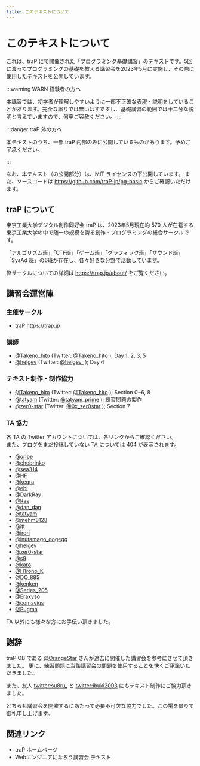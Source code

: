 ```yaml
---
title: このテキストについて
---
```


# このテキストについて

これは、traP にて開催された「プログラミング基礎講習」のテキストです。5回に渡ってプログラミングの基礎を教える講習会を2023年5月に実施し、その際に使用したテキストを公開しています。

:::warning WARN 経験者の方へ

本講習では、初学者が理解しやすいように一部不正確な表現・説明をしていることがあります。完全な誤りでは無いはずですし、基礎講習の範囲では十二分な説明と考えていますので、何卒ご容赦ください。
:::

:::danger traP 外の方へ

本テキストのうち、一部 traP 内部のみに公開しているものがあります。予めご了承ください。

:::

なお、本テキスト（の公開部分）は、MIT ライセンスの下公開しています。
また、ソースコードは https://github.com/traP-jp/pg-basic からご確認いただけます。

## traP について

東京工業大学デジタル創作同好会 traP は、2023年5月現在約 570 人が在籍する東京工業大学の中で随一の規模を誇る創作・プログラミングの総合サークルです。

「アルゴリズム班」「CTF班」「ゲーム班」「グラフィック班」「サウンド班」「SysAd 班」の6班が存在し、各々好きな分野で活動しています。

弊サークルについての詳細は https://trap.jp/about/ をご覧ください。

## 講習会運営陣

### 主催サークル

- traP https://trap.jp

### 講師

- [@Takeno_hito](https://trap.jp/author/Takeno_hito) (Twitter: [@Takeno_hito](https://twitter.com/Takeno_hito) ); Day 1, 2, 3, 5
- [@helgev](https://trap.jp/author/helgev) (Twitter: [@helgev_](https://twitter.com/helgev_) ); Day 4

### テキスト制作・制作協力

- [@Takeno_hito](https://trap.jp/author/Takeno_hito) (Twitter: [@Takeno_hito](https://twitter.com/Takeno_hito) ); Section 0~6, 8
- [@tatyam](https://trap.jp/author/tatyam) (Twitter: [@tatyam_prime](https://twitter.com/tatyam_prime) ); 練習問題の製作
- [@zer0-star](https://trap.jp/author/zer0-star) (Twitter: [@0x_zer0star](https://twitter.com/0x_zer0star) ); Section 7

### TA 協力

各 TA の Twitter アカウントについては、各リンクからご確認ください。  
また、ブログをまだ投稿していない TA については 404 が表示されます。

- [@oribe](https://trap.jp/author/@oribe)
- [@chebrinko](https://trap.jp/author/@chebrinko)
- [@sea314](https://trap.jp/author/@sea314)
- [@HF](https://trap.jp/author/@HF)
- [@kegra](https://trap.jp/author/@kegra)
- [@ebi](https://trap.jp/author/@ebi)
- [@DarkRay](https://trap.jp/author/@DarkRay)
- [@Ras](https://trap.jp/author/@Ras)
- [@dan_dan](https://trap.jp/author/@dan_dan)
- [@tatyam](https://trap.jp/author/@tatyam)
- [@mehm8128](https://trap.jp/author/@mehm8128)
- [@itt](https://trap.jp/author/@itt)
- [@irori](https://trap.jp/author/@irori)
- [@inutamago_dogegg](https://trap.jp/author/@inutamago_dogegg)
- [@helgev](https://trap.jp/author/@helgev)
- [@zer0-star](https://trap.jp/author/@zer0-star)
- [@s9](https://trap.jp/author/@s9)
- [@karo](https://trap.jp/author/@karo)
- [@H1rono_K](https://trap.jp/author/@H1rono_K)
- [@DO_885](https://trap.jp/author/@DO_885)
- [@kenken](https://trap.jp/author/@kenken)
- [@Series_205](https://trap.jp/author/@Series_205)
- [@Eraxyso](https://trap.jp/author/@Eraxyso)
- [@comavius](https://trap.jp/author/@comavius)
- [@Pugma](https://trap.jp/author/@Pugma)

TA 以外にも様々な方にお手伝い頂きました。

## 謝辞

traP OB である [@OrangeStar](https://trap.jp/author/OrangeStar) さんが過去に開催した講習会を参考にさせて頂きました。
更に、練習問題に当該講習会の問題を使用することを快くご承諾いただきました。

また、友人 [twitter:su8ru_](https://twitter.com/su8ru_) と [twitter:ibuki2003](https://twitter.com/ibuki2003) にもテキスト制作にご協力頂きました。

どちらも講習会を開催するにあたって必要不可欠な協力でした。この場を借りて御礼申し上げます。

## 関連リンク

- traP ホームページ
- Webエンジニアになろう講習会 テキスト
